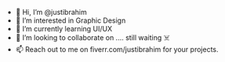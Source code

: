 - 👋 Hi, I’m @justibrahim
- 👀 I’m interested in Graphic Design
- 🌱 I’m currently learning UI/UX
- 💞️ I’m looking to collaborate on .... still waiting ☠️
- 📫 Reach out to me on fiverr.com/justibrahim for your projects.

<!---
justibrahim/justibrahim is a ✨ special ✨ repository because its `README.md` (this file) appears on your GitHub profile.
You can click the Preview link to take a look at your changes.
--->
